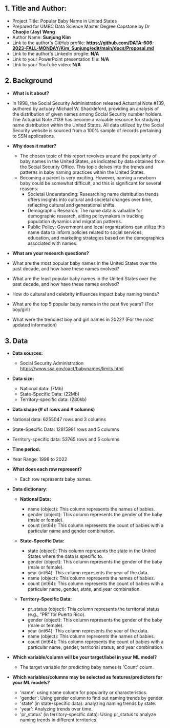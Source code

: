 ## 1. Title and Author: 

- Project Title: Popular Baby Name in United States
-	Prepared for UMBC Data Science Master Degree Capstone by Dr **Chaojie (Jay) Wang**
-	Author Name: **Sunjung Kim**
-	Link to the author's GitHub profile: **https://github.com/DATA-606-2023-FALL-MONDAY/Kim_Sunjung/edit/main/docs/Proposal.md**
-	Link to the author's LinkedIn progile: **N/A**
-	Link to your PowerPoint presentation file: **N/A**
- Link to your YouTube video: **N/A**
  
## 2. Background

-	**What is it about?**
  - In 1998, the Social Security Administration released Actuarial Note #139, authored by actuary Michael W. Shackleford, providing an analysis of the distribution of given names among Social Security number holders. The Actuarial Note #139 has become a valuable resource for studying name distribution within the United States. All data utilized by the Social Security website is sourced from a 100% sample of records pertaining to SSN applications.
 	
- **Why does it matter?**
  - The chosen topic of this report revolves around the popularity of baby names in the United States, as indicated by data obtained from the Social Security Office. This topic delves into the trends and patterns in baby naming practices within the United States.  
  - Becoming a parent is very exciting. However, naming a newborn baby could be somewhat difficult, and this is significant for several reasons: 
    - Societal Understanding: Researching name distribution trends offers insights into     cultural and societal changes over time, reflecting cultural and generational shifts. 
    - Demographic Research: The name data is valuable for demographic research, aiding policymakers in tracking population dynamics and migration patterns. 
    -  Public Policy: Government and local organizations can utilize this name data to inform policies related to social services, education, and marketing strategies based on the demographics associated with names.

-	**What are your research questions?**
  -	What are the most popular baby names in the United States over the past decade, and how have these names evolved?
  -	What are the least popular baby names in the United States over the past decade, and how have these names evolved?
  -	How do cultural and celebrity influences impact baby naming trends?
  - What are the top 5 popular baby names in the past five years? (For boy/girl)
  - What were the trendiest boy and girl names in 2022? (For the most updated information)

## 3. Data

- **Data sources:**
  - Social Security Administration https://www.ssa.gov/oact/babynames/limits.html
- **Data size:**
  - National data: (7Mb)
  - State-Specific Data: (22Mb)
  -	Territory-specific data: (280kb)
-	**Data shape (# of rows and # columns)**
  -	National data: 6255047 rows and 3 columns
  -	State-Specific Data: 12815981 rows and 5 columns
  -	Territory-specific data: 53765 rows and 5 columns
-	**Time period:**
  -	 Year Range: 1998 to 2022
- **What does each row represent?** 
  - Each row represents baby names.
  
- **Data dictionary**:
  - **National Data:**
    - name (object): This column represents the names of babies.
    - gender (object): This column represents the gender of the baby (male or female).
    - count (int64): This column represents the count of babies with a particular name and gender combination.

  -	**State-Specific Data:**
    -	state (object): This column represents the state in the United States where the data is specific to.
    -	gender (object): This column represents the gender of the baby (male or female).
    -	year (int64): This column represents the year of the data.
    -	name (object): This column represents the names of babies.
    -	count (int64): This column represents the count of babies with a particular name, gender, state, and year combination.

  - **Territory-Specific Data:**
    - pr_status (object): This column represents the territorial status (e.g., "PR" for Puerto Rico).
    -	gender (object): This column represents the gender of the baby (male or female).
    -	year (int64): This column represents the year of the data.
    -	name (object): This column represents the names of babies.
    -	count (int64): This column represents the count of babies with a particular name, gender, territorial status, and year combination.

- **Which variable/column will be your target/label in your ML model?**
  - The target variable for predicting baby names is 'Count' colum.

- **Which variables/columns may be selected as features/predictors for your ML models?**
  -	'name': using name column for popularity or characteristics.
  -	'gender': Using gender column to find out naming trends by gender.
  -	'state' (in state-specific data): analyzing naming trends by state.
  -	'year': Analyzing trends over time.
  -	'pr_status' (in territory-specific data): Using pr_status to analyze naming trends in different territories.

